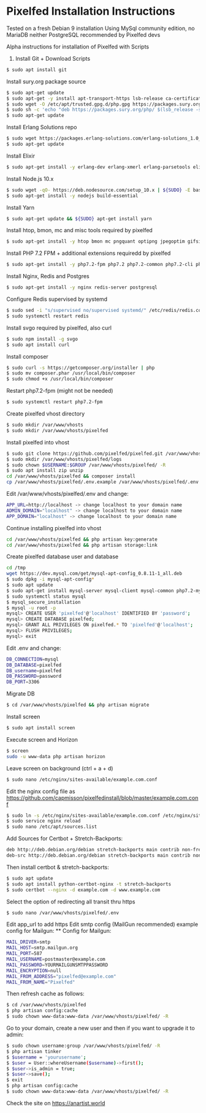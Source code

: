 # Pixelfed Installation Instructions
Tested on a fresh Debian 9 installation
Using MySql community edition, no MariaDB neither PostgreSQL recommended by Pixelfed devs

Alpha instructions for installation of Pixelfed with Scripts

1. Install Git + Download Scripts
```sh
$ sudo apt install git
```

Install sury.org package source
```sh
$ sudo apt-get update
$ sudo apt-get -y install apt-transport-https lsb-release ca-certificates
$ sudo wget -O /etc/apt/trusted.gpg.d/php.gpg https://packages.sury.org/php/apt.gpg
$ sudo sh -c 'echo "deb https://packages.sury.org/php/ $(lsb_release -sc) main" > /etc/apt/sources.list.d/php.list'
$ sudo apt-get update
```

Install Erlang Solutions repo
```sh
$ sudo wget https://packages.erlang-solutions.com/erlang-solutions_1.0_all.deb && ${SUDO} dpkg -i erlang-solutions_1.0_all.deb        
$ sudo apt-get update
```

Install Elixir   
```sh
$ sudo apt-get install -y erlang-dev erlang-xmerl erlang-parsetools elixir
```

Install Node.js 10.x
```sh
$ sudo wget -qO- https://deb.nodesource.com/setup_10.x | ${SUDO} -E bash -
$ sudo apt-get install -y nodejs build-essential
```

Install Yarn
```sh
$ sudo apt-get update && ${SUDO} apt-get install yarn
```

Install htop, bmon, mc and misc tools required by pixelfed
```sh
$ sudo apt-get install -y htop bmon mc pngquant optipng jpegoptim gifsicle
```

Install PHP 7.2 FPM + additional extensions requiredd by pixelfed
```sh
$ sudo apt-get install -y php7.2-fpm php7.2 php7.2-common php7.2-cli php7.2-gd php7.2-mbstring php7.2-xml php7.2-json php7.2-bcmath php7.2-pgsql php7.2-curl
```

Install Nginx, Redis and Postgres
```sh
$ sudo apt-get install -y nginx redis-server postgresql
```

Configure Redis supervised by systemd
```sh
$ sudo sed -i "s/supervised no/supervised systemd/" /etc/redis/redis.conf
$ sudo systemctl restart redis
```

Install svgo required by pixelfed, also curl
```sh
$ sudo npm install -g svgo
$ sudo apt install curl
```

Install composer
```sh
$ sudo curl -s https://getcomposer.org/installer | php
$ sudo mv composer.phar /usr/local/bin/composer
$ sudo chmod +x /usr/local/bin/composer
```

Restart php7.2-fpm (might not be needed)
```sh
$ sudo systemctl restart php7.2-fpm
```

Create pixelfed vhost directory
```sh
$ sudo mkdir /var/www/vhosts
$ sudo mkdir /var/www/vhosts/pixelfed
```

Install pixelfed into vhost
```sh
$ sudo git clone https://github.com/pixelfed/pixelfed.git /var/www/vhosts/pixelfed
$ sudo mkdir /var/www/vhosts/pixelfed/logs  
$ sudo chown $USERNAME:$GROUP /var/www/vhosts/pixelfed/ -R
$ sudo apt install zip unzip
cd /var/www/vhosts/pixelfed && composer install
cp /var/www/vhosts/pixelfed/.env.example /var/www/vhosts/pixelfed/.env
```

Edit /var/www/vhosts/pixelfed/.env and change:
```sh
APP_URL=http://localhost -> change localhost to your domain name
ADMIN_DOMAIN="localhost" -> change localhost to your domain name
APP_DOMAIN="localhost" -> change localhost to your domain name
```

Continue installing pixelfed into vhost
```sh
cd /var/www/vhosts/pixelfed && php artisan key:generate
cd /var/www/vhosts/pixelfed && php artisan storage:link        
```

Create pixelfed database user and database
```sh
cd /tmp
wget https://dev.mysql.com/get/mysql-apt-config_0.8.11-1_all.deb
$ sudo dpkg -i mysql-apt-config* 
$ sudo apt update 
$ sudo apt-get install mysql-server mysql-client mysql-common php7.2-mysql -y
$ sudo systemctl status mysql 
$ mysql_secure_installation 
$ mysql -u root -p 
mysql> CREATE USER 'pixelfed'@'localhost' IDENTIFIED BY 'password'; 
mysql> CREATE DATABASE pixelfed; 
mysql> GRANT ALL PRIVILEGES ON pixelfed.* TO 'pixelfed'@'localhost'; 
mysql> FLUSH PRIVILEGES;  
mysql> exit
```

Edit .env and change:
```sh
DB_CONNECTION=mysql
DB_DATABASE=pixelfed
DB_username=pixelfed
DB_PASSWORD=password
DB_PORT=3306
```

Migrate DB
```sh
$ cd /var/www/vhosts/pixelfed && php artisan migrate
```

Install screen
```sh
$ sudo apt install screen
```

Execute screen and Horizon
```sh
$ screen
sudo -u www-data php artisan horizon
```

Leave screen on background (ctrl + a + d)
```sh
$ sudo nano /etc/nginx/sites-available/example.com.conf

```

Edit the nginx config file as https://github.com/capmisson/pixelfedinstall/blob/master/example.com.conf

```sh
$ sudo ln -s /etc/nginx/sites-available/example.com.conf /etc/nginx/sites-enabled/
$ sudo service nginx reload
$ sudo nano /etc/apt/sources.list
```

Add Sources for Certbot + Stretch-Backports:
```sh
deb http://deb.debian.org/debian stretch-backports main contrib non-free
deb-src http://deb.debian.org/debian stretch-backports main contrib non-free
```

Then install certbot & stretch-backports:
```sh
$ sudo apt update
$ sudo apt install python-certbot-nginx -t stretch-backports
$ sudo certbot --nginx -d example.com -d www.example.com
```
Select the option of redirecting all transit thru https

```sh
$ sudo nano /var/www/vhosts/pixelfed/.env
```

Edit app_url to add https
Edit smtp config (MailGun recommended) example config for Mailgun:
** Config for Mailgun:

```sh
MAIL_DRIVER=smtp
MAIL_HOST=smtp.mailgun.org
MAIL_PORT=587 
MAIL_USERNAME=postmaster@example.com
MAIL_PASSWORD=YOURMAILGUNSMTPPASSWORD
MAIL_ENCRYPTION=null
MAIL_FROM_ADDRESS="pixelfed@example.com"
MAIL_FROM_NAME="Pixelfed"
```

Then refresh cache as follows:
```sh
$ cd /var/www/vhosts/pixelfed
$ php artisan config:cache
$ sudo chown www-data:www-data /var/www/vhosts/pixelfed/ -R
```

Go to your domain, create a new user and then if you want to upgrade it to admin:
```sh
$ sudo chown username:group /var/www/vhosts/pixelfed/ -R
$ php artisan tinker
$ $username = 'yourusername';
$ $user = User::whereUsername($username)->first();
$ $user->is_admin = true;
$ $user->save();
$ exit
$ php artisan config:cache
$ sudo chown www-data:www-data /var/www/vhosts/pixelfed/ -R
```

Check the site on https://anartist.world

